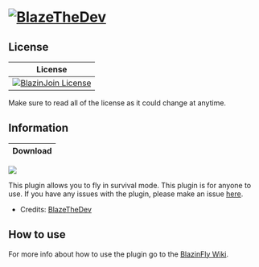 # [![BlazeTheDev](https://i.imgur.com/fgVMXSe.png?1)]()

## License
| License |
| :---: |
| [![BlazinJoin License](https://img.shields.io/github/license/iiFlamiinBlaze/BlazinFly.svg?label=License)](LICENSE) |

Make sure to read all of the license as it could change at anytime.

## Information
| Download |
| :---: | 
 <a href="https://poggit.pmmp.io/p/BlazinFlyX"><img src="https://poggit.pmmp.io/shield.state/BlazinFlyX"></a>
 
This plugin allows you to fly in survival mode. This plugin is for anyone to use.
If you have any issues with the plugin, please make an issue [here](https://github.com/zhorifcraft451-pm-pl/BlazinFly/issues/new).
* Credits: [BlazeTheDev](https://github.com/iiFlamiinBlaze)

## How to use
For more info about how to use the plugin go to the [BlazinFly Wiki](https://iiflamiinblaze.github.io/blazinfly/).

